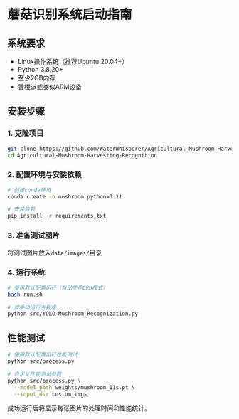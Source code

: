 # 蘑菇识别系统启动指南

## 系统要求

- Linux操作系统（推荐Ubuntu 20.04+）
- Python 3.8.20+
- 至少2GB内存
- 香橙派或类似ARM设备

## 安装步骤

### 1. 克隆项目

```bash
git clone https://github.com/WaterWhisperer/Agricultural-Mushroom-Harvesting-Recognition.git
cd Agricultural-Mushroom-Harvesting-Recognition
```

### 2. 配置环境与安装依赖

```bash
# 创建conda环境
conda create -n mushroom python=3.11

# 安装依赖
pip install -r requirements.txt
```

### 3. 准备测试图片

将测试图片放入`data/images/`目录

### 4. 运行系统

```bash
# 使用默认配置运行（自动使用CPU模式）
bash run.sh

# 或手动运行主程序
python src/YOLO-Mushroom-Recognization.py
```

## 性能测试

```bash
# 使用默认配置运行性能测试
python src/process.py

# 自定义性能测试参数
python src/process.py \
  --model_path weights/mushroom_11s.pt \
  --input_dir custom_imgs
```

成功运行后将显示每张图片的处理时间和性能统计。

